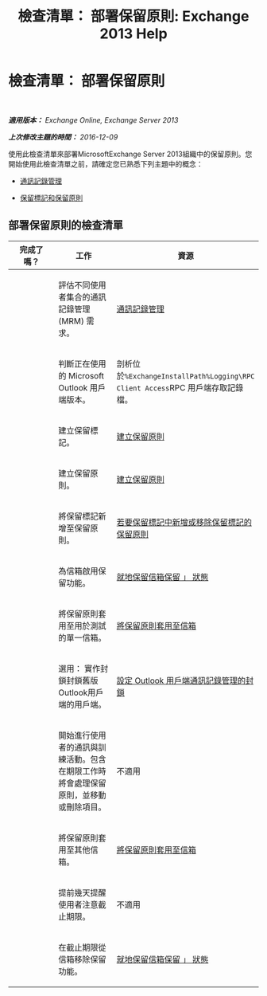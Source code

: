 ﻿---
title: '檢查清單： 部署保留原則: Exchange 2013 Help'
TOCTitle: 檢查清單： 部署保留原則
ms:assetid: 59e299fd-b6a8-48f5-88ae-dc20dbe32e90
ms:mtpsurl: https://technet.microsoft.com/zh-tw/library/Ee364743(v=EXCHG.150)
ms:contentKeyID: 50473258
ms.date: 05/21/2018
mtps_version: v=EXCHG.150
ms.translationtype: MT
---

# 檢查清單： 部署保留原則

 

_**適用版本：** Exchange Online, Exchange Server 2013_

_**上次修改主題的時間：** 2016-12-09_

使用此檢查清單來部署MicrosoftExchange Server 2013組織中的保留原則。您開始使用此檢查清單之前，請確定您已熟悉下列主題中的概念：

  - [通訊記錄管理](messaging-records-management-exchange-2013-help.md)

  - [保留標記和保留原則](https://docs.microsoft.com/zh-tw/exchange/security-and-compliance/messaging-records-management/retention-tags-and-policies)

## 部署保留原則的檢查清單


<table>
<colgroup>
<col style="width: 33%" />
<col style="width: 33%" />
<col style="width: 33%" />
</colgroup>
<thead>
<tr class="header">
<th>完成了嗎？</th>
<th>工作</th>
<th>資源</th>
</tr>
</thead>
<tbody>
<tr class="odd">
<td><p> </p></td>
<td><p>評估不同使用者集合的通訊記錄管理 (MRM) 需求。</p></td>
<td><p><a href="messaging-records-management-exchange-2013-help.md">通訊記錄管理</a></p></td>
</tr>
<tr class="even">
<td><p><strong> </strong></p></td>
<td><p>判斷正在使用的 Microsoft Outlook 用戶端版本。</p></td>
<td><p>剖析位於<code>%ExchangeInstallPath%Logging\RPC Client Access</code>RPC 用戶端存取記錄檔。</p></td>
</tr>
<tr class="odd">
<td><p> </p></td>
<td><p>建立保留標記。</p></td>
<td><p><a href="https://docs.microsoft.com/zh-tw/exchange/security-and-compliance/messaging-records-management/create-a-retention-policy">建立保留原則</a></p></td>
</tr>
<tr class="even">
<td><p><strong> </strong></p></td>
<td><p>建立保留原則。</p></td>
<td><p><a href="https://docs.microsoft.com/zh-tw/exchange/security-and-compliance/messaging-records-management/create-a-retention-policy">建立保留原則</a></p></td>
</tr>
<tr class="odd">
<td><p> </p></td>
<td><p>將保留標記新增至保留原則。</p></td>
<td><p><a href="https://docs.microsoft.com/zh-tw/exchange/security-and-compliance/messaging-records-management/add-or-remove-retention-tags">若要保留標記中新增或移除保留標記的保留原則</a></p></td>
</tr>
<tr class="even">
<td><p><strong> </strong></p></td>
<td><p>為信箱啟用保留功能。</p></td>
<td><p><a href="https://docs.microsoft.com/zh-tw/exchange/security-and-compliance/messaging-records-management/mailbox-retention-hold">就地保留信箱保留 」 狀態</a></p></td>
</tr>
<tr class="odd">
<td><p> </p></td>
<td><p>將保留原則套用至用於測試的單一信箱。</p></td>
<td><p><a href="https://docs.microsoft.com/zh-tw/exchange/security-and-compliance/messaging-records-management/apply-retention-policy">將保留原則套用至信箱</a></p></td>
</tr>
<tr class="even">
<td><p><strong> </strong></p></td>
<td><p>選用： 實作封鎖封鎖舊版Outlook用戶端的用戶端。</p></td>
<td><p><a href="configure-outlook-client-blocking-exchange-2013-help.md">設定 Outlook 用戶端通訊記錄管理的封鎖</a></p></td>
</tr>
<tr class="odd">
<td><p> </p></td>
<td><p>開始進行使用者的通訊與訓練活動。包含在期限工作時將會處理保留原則，並移動或刪除項目。</p></td>
<td><p>不適用</p></td>
</tr>
<tr class="even">
<td><p><strong> </strong></p></td>
<td><p>將保留原則套用至其他信箱。</p></td>
<td><p><a href="https://docs.microsoft.com/zh-tw/exchange/security-and-compliance/messaging-records-management/apply-retention-policy">將保留原則套用至信箱</a></p></td>
</tr>
<tr class="odd">
<td><p> </p></td>
<td><p>提前幾天提醒使用者注意截止期限。</p></td>
<td><p>不適用</p></td>
</tr>
<tr class="even">
<td><p><strong> </strong></p></td>
<td><p>在截止期限從信箱移除保留功能。</p></td>
<td><p><a href="https://docs.microsoft.com/zh-tw/exchange/security-and-compliance/messaging-records-management/mailbox-retention-hold">就地保留信箱保留 」 狀態</a></p></td>
</tr>
</tbody>
</table>

